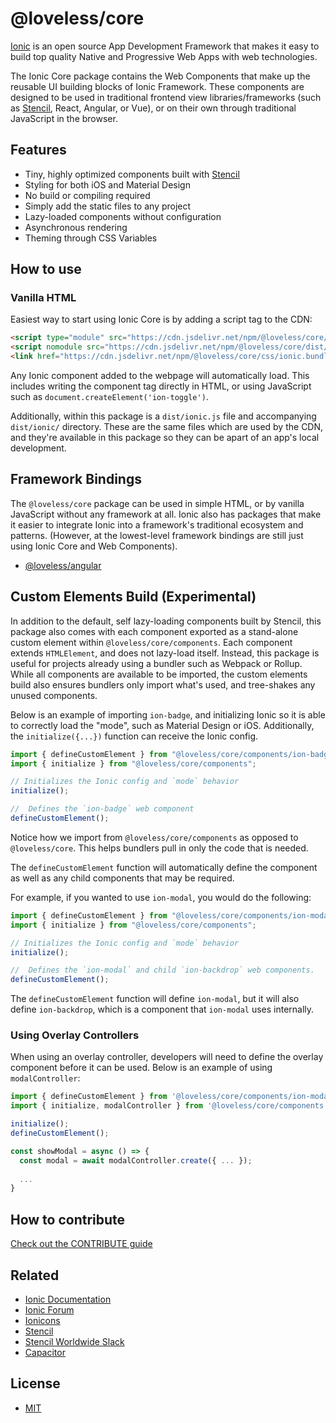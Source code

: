 # @loveless/core

[Ionic](https://ionicframework.com/) is an open source App Development Framework that makes it easy to build top quality Native and Progressive Web Apps with web technologies.

The Ionic Core package contains the Web Components that make up the reusable UI building blocks of Ionic Framework. These components are designed to be used in traditional frontend view libraries/frameworks (such as [Stencil](https://stenciljs.com/), React, Angular, or Vue), or on their own through traditional JavaScript in the browser.


## Features

* Tiny, highly optimized components built with [Stencil](https://stenciljs.com/)
* Styling for both iOS and Material Design
* No build or compiling required
* Simply add the static files to any project
* Lazy-loaded components without configuration
* Asynchronous rendering
* Theming through CSS Variables


## How to use

### Vanilla HTML

Easiest way to start using Ionic Core is by adding a script tag to the CDN:

```html
<script type="module" src="https://cdn.jsdelivr.net/npm/@loveless/core/dist/ionic/ionic.esm.js"></script>
<script nomodule src="https://cdn.jsdelivr.net/npm/@loveless/core/dist/ionic/ionic.js"></script>
<link href="https://cdn.jsdelivr.net/npm/@loveless/core/css/ionic.bundle.css" rel="stylesheet">
```

Any Ionic component added to the webpage will automatically load. This includes writing the component tag directly in HTML, or using JavaScript such as `document.createElement('ion-toggle')`.

Additionally, within this package is a `dist/ionic.js` file and accompanying `dist/ionic/` directory. These are the same files which are used by the CDN, and they're available in this package so they can be apart of an app's local development.


## Framework Bindings

The `@loveless/core` package can be used in simple HTML, or by vanilla JavaScript without any framework at all. Ionic also has packages that make it easier to integrate Ionic into a framework's traditional ecosystem and patterns. (However, at the lowest-level framework bindings are still just using Ionic Core and Web Components).

* [@loveless/angular](https://www.npmjs.com/package/@loveless/angular)


## Custom Elements Build (Experimental)

In addition to the default, self lazy-loading components built by Stencil, this package also comes with each component exported as a stand-alone custom element within `@loveless/core/components`. Each component extends `HTMLElement`, and does not lazy-load itself. Instead, this package is useful for projects already using a bundler such as Webpack or Rollup. While all components are available to be imported, the custom elements build also ensures bundlers only import what's used, and tree-shakes any unused components.

Below is an example of importing `ion-badge`, and initializing Ionic so it is able to correctly load the "mode", such as Material Design or iOS. Additionally, the `initialize({...})` function can receive the Ionic config.

```typescript
import { defineCustomElement } from "@loveless/core/components/ion-badge.js";
import { initialize } from "@loveless/core/components";

// Initializes the Ionic config and `mode` behavior
initialize();

//  Defines the `ion-badge` web component
defineCustomElement();
```

Notice how we import from `@loveless/core/components` as opposed to `@loveless/core`. This helps bundlers pull in only the code that is needed.

The `defineCustomElement` function will automatically define the component as well as any child components that may be required.

For example, if you wanted to use `ion-modal`, you would do the following:

```typescript
import { defineCustomElement } from "@loveless/core/components/ion-modal.js";
import { initialize } from "@loveless/core/components";

// Initializes the Ionic config and `mode` behavior
initialize();

//  Defines the `ion-modal` and child `ion-backdrop` web components.
defineCustomElement();
```

The `defineCustomElement` function will define `ion-modal`, but it will also define `ion-backdrop`, which is a component that `ion-modal` uses internally.

### Using Overlay Controllers

When using an overlay controller, developers will need to define the overlay component before it can be used. Below is an example of using `modalController`:

```typescript
import { defineCustomElement } from '@loveless/core/components/ion-modal.js';
import { initialize, modalController } from '@loveless/core/components';

initialize();
defineCustomElement();

const showModal = async () => {
  const modal = await modalController.create({ ... });
  
  ...
}
```

## How to contribute

[Check out the CONTRIBUTE guide](/.github/CONTRIBUTING.md)

## Related

* [Ionic Documentation](https://ionicframework.com/docs/)
* [Ionic Forum](https://forum.ionicframework.com/)
* [Ionicons](http://ionicons.com/)
* [Stencil](https://stenciljs.com/)
* [Stencil Worldwide Slack](https://stencil-worldwide.herokuapp.com/)
* [Capacitor](https://capacitor.ionicframework.com/)


## License

* [MIT](https://raw.githubusercontent.com/ionic-team/ionic/master/LICENSE)
